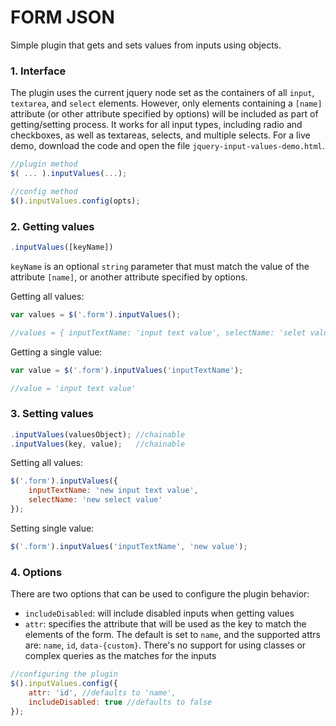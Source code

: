 # FORM JSON
Simple plugin that gets and sets values from inputs using objects.

### 1. Interface
The plugin uses the current jquery node set as the containers of all `input`, `textarea`, and `select` elements. However, only elements containing a `[name]` attribute (or other attribute specified by options) will be included as part of getting/setting process. It works for all input types, including radio and checkboxes, as well as textareas, selects, and multiple selects. For a live demo, download the code and open the file `jquery-input-values-demo.html`.
```js
//plugin method
$( ... ).inputValues(...);

//config method
$().inputValues.config(opts);
```

### 2. Getting values
```js 
.inputValues([keyName])
```
`keyName` is an optional `string` parameter that must match the value of the attribute `[name]`, or another attribute specified by options.

Getting all values:
```js
var values = $('.form').inputValues();

//values = { inputTextName: 'input text value', selectName: 'selet value', ...}
```

Getting a single value:
```js
var value = $('.form').inputValues('inputTextName');

//value = 'input text value'
```

### 3. Setting values
```js
.inputValues(valuesObject); //chainable
.inputValues(key, value);   //chainable
```

Setting all values:
```js
$('.form').inputValues({
    inputTextName: 'new input text value',
    selectName: 'new select value'
});
```

Setting single value:
```js
$('.form').inputValues('inputTextName', 'new value');
```

### 4. Options
There are two options that can be used to configure the plugin behavior:
- `includeDisabled`: will include disabled inputs when getting values
- `attr`: specifies the attribute that will be used as the key to match the elements of the form. The default is set to `name`, and the supported attrs are: `name`, `id`, `data-{custom}`. There's no support for using classes or complex queries as the matches for the inputs
```js
//configuring the plugin
$().inputValues.config({
    attr: 'id', //defaults to 'name',
    includeDisabled: true //defaults to false
});
```
